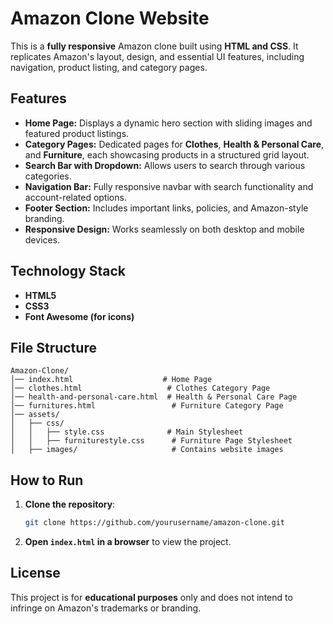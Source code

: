 
# **Amazon Clone Website**

This is a **fully responsive** Amazon clone built using **HTML and CSS**. It replicates Amazon's layout, design, and essential UI features, including navigation, product listing, and category pages.

## **Features**
- **Home Page:** Displays a dynamic hero section with sliding images and featured product listings.
- **Category Pages:** Dedicated pages for **Clothes**, **Health & Personal Care**, and **Furniture**, each showcasing products in a structured grid layout.
- **Search Bar with Dropdown:** Allows users to search through various categories.
- **Navigation Bar:** Fully responsive navbar with search functionality and account-related options.
- **Footer Section:** Includes important links, policies, and Amazon-style branding.
- **Responsive Design:** Works seamlessly on both desktop and mobile devices.

## **Technology Stack**
- **HTML5**
- **CSS3**
- **Font Awesome (for icons)**

## **File Structure**
```
Amazon-Clone/
│── index.html                    # Home Page
│── clothes.html                   # Clothes Category Page
│── health-and-personal-care.html  # Health & Personal Care Page
│── furnitures.html                 # Furniture Category Page
│── assets/
│   ├── css/
│   │   ├── style.css              # Main Stylesheet
│   │   ├── furniturestyle.css      # Furniture Page Stylesheet
│   ├── images/                     # Contains website images
```

## **How to Run**
1. **Clone the repository**:
   ```sh
   git clone https://github.com/yourusername/amazon-clone.git
   ```
2. **Open `index.html` in a browser** to view the project.

## **License**
This project is for **educational purposes** only and does not intend to infringe on Amazon's trademarks or branding.
